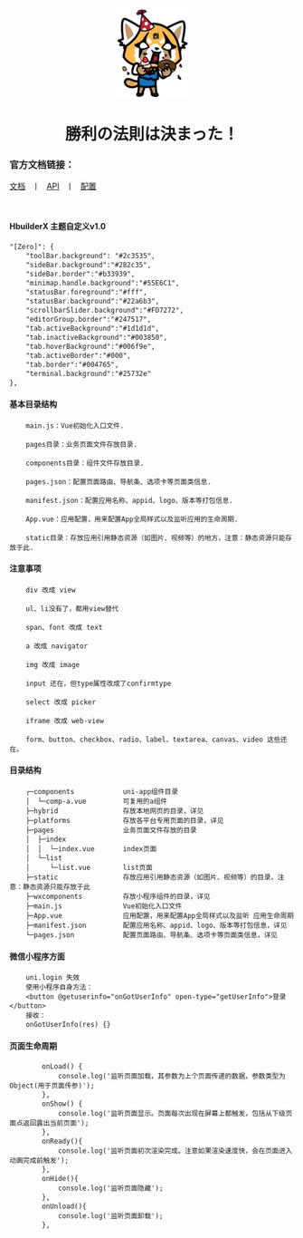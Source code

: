 <p align="center">
  <a href="https://github.com/NidhoggDJoking" target="_blank">
    <img width="130" src="https://github.com/NidhoggDJoking/VueCli/blob/master/src/image/Logo/Fox.png" alt="logo">
  </a>
</p>

<h1 align="center">勝利の法則は決まった！</h1>

### 官方文档链接：

 [文档](https://uniapp.dcloud.io/#) &nbsp; <a> 丨 </a> &nbsp; [API](https://uniapp.dcloud.io/api/#) &nbsp; <a> 丨 </a> &nbsp; [配置](https://uniapp.dcloud.io/collocation/pages)
 
</br>

#### HbuilderX 主题自定义v1.0

```
"[Zero]": {
	"toolBar.background": "#2c3535",
	"sideBar.background":"#282c35",
	"sideBar.border":"#b33939",
	"minimap.handle.background":"#55E6C1",
	"statusBar.foreground":"#fff",
	"statusBar.background":"#22a6b3",
	"scrollbarSlider.background":"#FD7272",
	"editorGroup.border":"#247517",
	"tab.activeBackground":"#1d1d1d",
	"tab.inactiveBackground":"#003850",
	"tab.hoverBackground":"#006f9e",
	"tab.activeBorder":"#000",
	"tab.border":"#004765",
	"terminal.background":"#25732e"
},

```
#### 基本目录结构

```
	main.js：Vue初始化入口文件.
	
	pages目录：业务页面文件存放目录.
	
	components目录：组件文件存放目录.
	
	pages.json：配置页面路由、导航条、选项卡等页面类信息.
	
	manifest.json：配置应用名称、appid、logo、版本等打包信息.
	
	App.vue：应用配置，用来配置App全局样式以及监听应用的生命周期.
	
	static目录：存放应用引用静态资源（如图片、视频等）的地方，注意：静态资源只能存放于此.

```

#### 注意事项
```
	div 改成 view
	
	ul、li没有了，都用view替代
	
	span、font 改成 text
	
	a 改成 navigator
	
	img 改成 image
	
	input 还在，但type属性改成了confirmtype
	
	select 改成 picker
	
	iframe 改成 web-view
	
	form、button、checkbox、radio、label、textarea、canvas、video 这些还在。
```

#### 目录结构

```
	┌─components            uni-app组件目录
	│  └─comp-a.vue         可复用的a组件
	├─hybrid                存放本地网页的目录，详见
	├─platforms             存放各平台专用页面的目录，详见
	├─pages                 业务页面文件存放的目录
	│  ├─index
	│  │  └─index.vue       index页面
	│  └─list
	│     └─list.vue        list页面
	├─static                存放应用引用静态资源（如图片、视频等）的目录，注意：静态资源只能存放于此
	├─wxcomponents          存放小程序组件的目录，详见
	├─main.js               Vue初始化入口文件
	├─App.vue               应用配置，用来配置App全局样式以及监听 应用生命周期
	├─manifest.json         配置应用名称、appid、logo、版本等打包信息，详见
	└─pages.json            配置页面路由、导航条、选项卡等页面类信息，详见

```

#### 微信小程序方面

```
	uni.login 失效
	使用小程序自身方法：
	<button @getuserinfo="onGotUserInfo" open-type="getUserInfo">登录</button>
	接收：
	onGotUserInfo(res) {}

``` 
   
#### 页面生命周期
 
```
		onLoad() {
			console.log('监听页面加载，其参数为上个页面传递的数据，参数类型为Object(用于页面传参)');
		},
		onShow() {
			console.log('监听页面显示。页面每次出现在屏幕上都触发，包括从下级页面点返回露出当前页面');
		},
		onReady(){
			console.log('监听页面初次渲染完成。注意如果渲染速度快，会在页面进入动画完成前触发');
		},
		onHide(){
			console.log('监听页面隐藏');
		},
		onUnload(){
			console.log('监听页面卸载');
		},
		
```